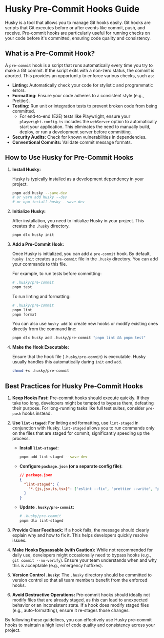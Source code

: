# Husky Pre-Commit Hooks Guide

Husky is a tool that allows you to manage Git hooks easily. Git hooks are scripts that Git executes before or after events like commit, push, and receive. Pre-commit hooks are particularly useful for running checks on your code before it's committed, ensuring code quality and consistency.

## What is a Pre-Commit Hook?

A `pre-commit` hook is a script that runs automatically every time you try to make a Git commit. If the script exits with a non-zero status, the commit is aborted. This provides an opportunity to enforce various checks, such as:

- **Linting:** Automatically check your code for stylistic and programmatic errors.
- **Formatting:** Ensure your code adheres to a consistent style (e.g., Prettier).
- **Testing:** Run unit or integration tests to prevent broken code from being committed.
  - For end-to-end (E2E) tests like Playwright, ensure your `playwright.config.ts` includes the `webServer` option to automatically start your application. This eliminates the need to manually build, deploy, or run a development server before committing.
- **Security Audits:** Check for known vulnerabilities in dependencies.
- **Conventional Commits:** Validate commit message formats.

## How to Use Husky for Pre-Commit Hooks

1.  **Install Husky:**

    Husky is typically installed as a development dependency in your project.

    ```bash
    pnpm add husky --save-dev
    # or yarn add husky --dev
    # or npm install husky --save-dev
    ```

2.  **Initialize Husky:**

    After installation, you need to initialize Husky in your project. This creates the `.husky` directory.

    ```bash
    pnpm dlx husky init
    ```

3.  **Add a Pre-Commit Hook:**

    Once Husky is initialized, you can add a `pre-commit` hook. By default, `husky init` creates a `pre-commit` file in the `.husky` directory. You can add your commands to this file.

    For example, to run tests before committing:

    ```bash
    # .husky/pre-commit
    pnpm test
    ```

    To run linting and formatting:

    ```bash
    # .husky/pre-commit
    pnpm lint
    pnpm format
    ```

    You can also use `husky add` to create new hooks or modify existing ones directly from the command line:

    ```bash
    pnpm dlx husky add .husky/pre-commit "pnpm lint && pnpm test"
    ```

4.  **Make the Hook Executable:**

    Ensure that the hook file (`.husky/pre-commit`) is executable. Husky usually handles this automatically during `init` and `add`.

    ```bash
    chmod +x .husky/pre-commit
    ```

## Best Practices for Husky Pre-Commit Hooks

1.  **Keep Hooks Fast:** Pre-commit hooks should execute quickly. If they take too long, developers might be tempted to bypass them, defeating their purpose. For long-running tasks like full test suites, consider `pre-push` hooks instead.

2.  **Use `lint-staged`:** For linting and formatting, use `lint-staged` in conjunction with Husky. `lint-staged` allows you to run commands only on the files that are staged for commit, significantly speeding up the process.

    - **Install `lint-staged`:**

      ```bash
      pnpm add lint-staged --save-dev
      ```

    - **Configure `package.json` (or a separate config file):**

      ```json
      // package.json
      {
        "lint-staged": {
          "*.{js,jsx,ts,tsx}": ["eslint --fix", "prettier --write", "pnpm test"]
        }
      }
      ```

    - **Update `.husky/pre-commit`:**

      ```bash
      # .husky/pre-commit
      pnpm dlx lint-staged
      ```

3.  **Provide Clear Feedback:** If a hook fails, the message should clearly explain why and how to fix it. This helps developers quickly resolve issues.

4.  **Make Hooks Bypassable (with Caution):** While not recommended for daily use, developers might occasionally need to bypass hooks (e.g., `git commit --no-verify`). Ensure your team understands when and why this is acceptable (e.g., emergency hotfixes).

5.  **Version Control `.husky`:** The `.husky` directory should be committed to version control so that all team members benefit from the enforced hooks.

6.  **Avoid Destructive Operations:** Pre-commit hooks should ideally not modify files that are already staged, as this can lead to unexpected behavior or an inconsistent state. If a hook does modify staged files (e.g., auto-formatting), ensure it re-stages those changes.

By following these guidelines, you can effectively use Husky pre-commit hooks to maintain a high level of code quality and consistency across your project.

